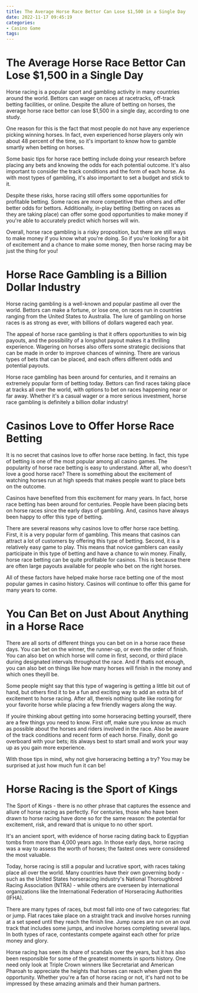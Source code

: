 ```yaml
---
title: The Average Horse Race Bettor Can Lose $1,500 in a Single Day
date: 2022-11-17 09:45:19
categories:
- Casino Game
tags:
---
```



#  The Average Horse Race Bettor Can Lose $1,500 in a Single Day

Horse racing is a popular sport and gambling activity in many countries around the world. Bettors can wager on races at racetracks, off-track betting facilities, or online. Despite the allure of betting on horses, the average horse race bettor can lose $1,500 in a single day, according to one study.

One reason for this is the fact that most people do not have any experience picking winning horses. In fact, even experienced horse players only win about 48 percent of the time, so it's important to know how to gamble smartly when betting on horses.

Some basic tips for horse race betting include doing your research before placing any bets and knowing the odds for each potential outcome. It's also important to consider the track conditions and the form of each horse. As with most types of gambling, it's also important to set a budget and stick to it.

Despite these risks, horse racing still offers some opportunities for profitable betting. Some races are more competitive than others and offer better odds for bettors. Additionally, in-play betting (betting on races as they are taking place) can offer some good opportunities to make money if you're able to accurately predict which horses will win.

Overall, horse race gambling is a risky proposition, but there are still ways to make money if you know what you're doing. So if you're looking for a bit of excitement and a chance to make some money, then horse racing may be just the thing for you!

#  Horse Race Gambling is a Billion Dollar Industry

Horse racing gambling is a well-known and popular pastime all over the world. Bettors can make a fortune, or lose one, on races run in countries ranging from the United States to Australia. The lure of gambling on horse races is as strong as ever, with billions of dollars wagered each year.

The appeal of horse race gambling is that it offers opportunities to win big payouts, and the possibility of a longshot payout makes it a thrilling experience. Wagering on horses also offers some strategic decisions that can be made in order to improve chances of winning. There are various types of bets that can be placed, and each offers different odds and potential payouts.

Horse race gambling has been around for centuries, and it remains an extremely popular form of betting today. Bettors can find races taking place at tracks all over the world, with options to bet on races happening near or far away. Whether it's a casual wager or a more serious investment, horse race gambling is definitely a billion dollar industry!

#  Casinos Love to Offer Horse Race Betting

It is no secret that casinos love to offer horse race betting. In fact, this type of betting is one of the most popular among all casino games. The popularity of horse race betting is easy to understand. After all, who doesn’t love a good horse race? There is something about the excitement of watching horses run at high speeds that makes people want to place bets on the outcome.

Casinos have benefited from this excitement for many years. In fact, horse race betting has been around for centuries. People have been placing bets on horse races since the early days of gambling. And, casinos have always been happy to offer this type of betting.

There are several reasons why casinos love to offer horse race betting. First, it is a very popular form of gambling. This means that casinos can attract a lot of customers by offering this type of betting. Second, it is a relatively easy game to play. This means that novice gamblers can easily participate in this type of betting and have a chance to win money. Finally, horse race betting can be quite profitable for casinos. This is because there are often large payouts available for people who bet on the right horses.

All of these factors have helped make horse race betting one of the most popular games in casino history. Casinos will continue to offer this game for many years to come.

#  You Can Bet on Just About Anything in a Horse Race

There are all sorts of different things you can bet on in a horse race these days. You can bet on the winner, the runner-up, or even the order of finish. You can also bet on which horse will come in first, second, or third place during designated intervals throughout the race. And if thatís not enough, you can also bet on things like how many horses will finish in the money and which ones theyíll be.

Some people might say that this type of wagering is getting a little bit out of hand, but others find it to be a fun and exciting way to add an extra bit of excitement to horse racing. After all, thereís nothing quite like rooting for your favorite horse while placing a few friendly wagers along the way.

If youíre thinking about getting into some horseracing betting yourself, there are a few things you need to know. First off, make sure you know as much as possible about the horses and riders involved in the race. Also be aware of the track conditions and recent form of each horse. Finally, donít go overboard with your bets; itís always best to start small and work your way up as you gain more experience.

With those tips in mind, why not give horseracing betting a try? You may be surprised at just how much fun it can be!

#  Horse Racing is the Sport of Kings

The Sport of Kings - there is no other phrase that captures the essence and allure of horse racing as perfectly. For centuries, those who have been drawn to horse racing have done so for the same reason: the potential for excitement, risk, and reward that is unique to no other sport.

It's an ancient sport, with evidence of horse racing dating back to Egyptian tombs from more than 4,000 years ago. In those early days, horse racing was a way to assess the worth of horses; the fastest ones were considered the most valuable.

Today, horse racing is still a popular and lucrative sport, with races taking place all over the world. Many countries have their own governing body - such as the United States horseracing industry's National Thoroughbred Racing Association (NTRA) - while others are overseen by international organizations like the International Federation of Horseracing Authorities (IFHA).

There are many types of races, but most fall into one of two categories: flat or jump. Flat races take place on a straight track and involve horses running at a set speed until they reach the finish line. Jump races are run on an oval track that includes some jumps, and involve horses completing several laps. In both types of race, contestants compete against each other for prize money and glory.

Horse racing has seen its share of scandals over the years, but it has also been responsible for some of the greatest moments in sports history. One need only look at Triple Crown winners like Secretariat and American Pharoah to appreciate the heights that horses can reach when given the opportunity. Whether you're a fan of horse racing or not, it's hard not to be impressed by these amazing animals and their human partners.